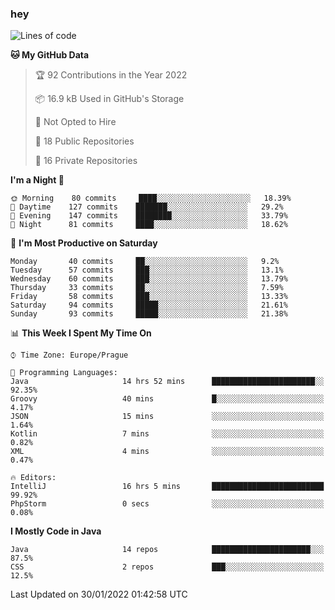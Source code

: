### hey

<!--START_SECTION:waka-->
![Lines of code](https://img.shields.io/badge/From%20Hello%20World%20I%27ve%20Written-100%20Thousand%20lines%20of%20code-blue)

**🐱 My GitHub Data** 

> 🏆 92 Contributions in the Year 2022
 > 
> 📦 16.9 kB Used in GitHub's Storage 
 > 
> 🚫 Not Opted to Hire
 > 
> 📜 18 Public Repositories 
 > 
> 🔑 16 Private Repositories  
 > 
**I'm a Night 🦉** 

```text
🌞 Morning    80 commits     ████░░░░░░░░░░░░░░░░░░░░░   18.39% 
🌆 Daytime    127 commits    ███████░░░░░░░░░░░░░░░░░░   29.2% 
🌃 Evening    147 commits    ████████░░░░░░░░░░░░░░░░░   33.79% 
🌙 Night      81 commits     ████░░░░░░░░░░░░░░░░░░░░░   18.62%

```
📅 **I'm Most Productive on Saturday** 

```text
Monday       40 commits     ██░░░░░░░░░░░░░░░░░░░░░░░   9.2% 
Tuesday      57 commits     ███░░░░░░░░░░░░░░░░░░░░░░   13.1% 
Wednesday    60 commits     ███░░░░░░░░░░░░░░░░░░░░░░   13.79% 
Thursday     33 commits     ██░░░░░░░░░░░░░░░░░░░░░░░   7.59% 
Friday       58 commits     ███░░░░░░░░░░░░░░░░░░░░░░   13.33% 
Saturday     94 commits     █████░░░░░░░░░░░░░░░░░░░░   21.61% 
Sunday       93 commits     █████░░░░░░░░░░░░░░░░░░░░   21.38%

```


📊 **This Week I Spent My Time On** 

```text
⌚︎ Time Zone: Europe/Prague

💬 Programming Languages: 
Java                     14 hrs 52 mins      ███████████████████████░░   92.35% 
Groovy                   40 mins             █░░░░░░░░░░░░░░░░░░░░░░░░   4.17% 
JSON                     15 mins             ░░░░░░░░░░░░░░░░░░░░░░░░░   1.64% 
Kotlin                   7 mins              ░░░░░░░░░░░░░░░░░░░░░░░░░   0.82% 
XML                      4 mins              ░░░░░░░░░░░░░░░░░░░░░░░░░   0.47%

🔥 Editors: 
IntelliJ                 16 hrs 5 mins       █████████████████████████   99.92% 
PhpStorm                 0 secs              ░░░░░░░░░░░░░░░░░░░░░░░░░   0.08%

```

**I Mostly Code in Java** 

```text
Java                     14 repos            ██████████████████████░░░   87.5% 
CSS                      2 repos             ███░░░░░░░░░░░░░░░░░░░░░░   12.5%

```



 Last Updated on 30/01/2022 01:42:58 UTC
<!--END_SECTION:waka-->
